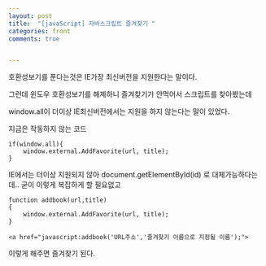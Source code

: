 ```yaml
---
layout: post
title:  "[javaScript] 자바스크립트 즐겨찾기 "
categories: front 
comments: true


---
```




호환성보기를 푼다는것은 IE가장 최신버전을 지원한다는 말이다.

그런데 윈도우 호환성보기를 해제하니 즐겨찾기가 안먹어서 스크립트를 찾아봤는데 

window.all이 더이상 IE최신버전에서는 지원을 하지 않는다는 말이 있었다.

지금은 작동하지 않는 코드

~~~
if(window.all){
    window.external.AddFavorite(url, title);
}
~~~



IE에서는 더이상 지원되지 않아 document.getElementById(id) 로 대체가능하다는데.. 굳이 이렇게 복잡하게 할 필요없고

~~~
function addbook(url,title)
{
	window.external.AddFavorite(url, title);
}

<a href="javascript:addbook('URL주소','즐겨찾기 이름으로 지정될 이름');">
~~~



이렇게 해주면 즐겨찾기 된다.

